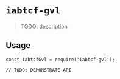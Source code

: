# `iabtcf-gvl`

> TODO: description

## Usage

```
const iabtcfGvl = require('iabtcf-gvl');

// TODO: DEMONSTRATE API
```

